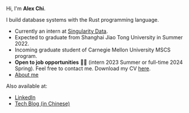 Hi, I'm **Alex Chi**.

I build database systems with the Rust programming language.

* Currently an intern at [Singularity Data](https://github.com/singularity-data/).
* Expected to graduate from Shanghai Jiao Tong University in Summer 2022.
* Incoming graduate student of Carnegie Mellon University MSCS program.
* **Open to job opportunities** 🥰🥰 (intern 2023 Summer or full-time 2024 Spring). Feel free to contact me. Download my CV [here](https://www.skyzh.dev/pages/cv).
* [About me](https://www.skyzh.dev/pages/about/)

Also available at:

* [LinkedIn](https://www.linkedin.com/in/alex-chi-skyzh/)
* [Tech Blog (in Chinese)](https://www.skyzh.dev/posts)
